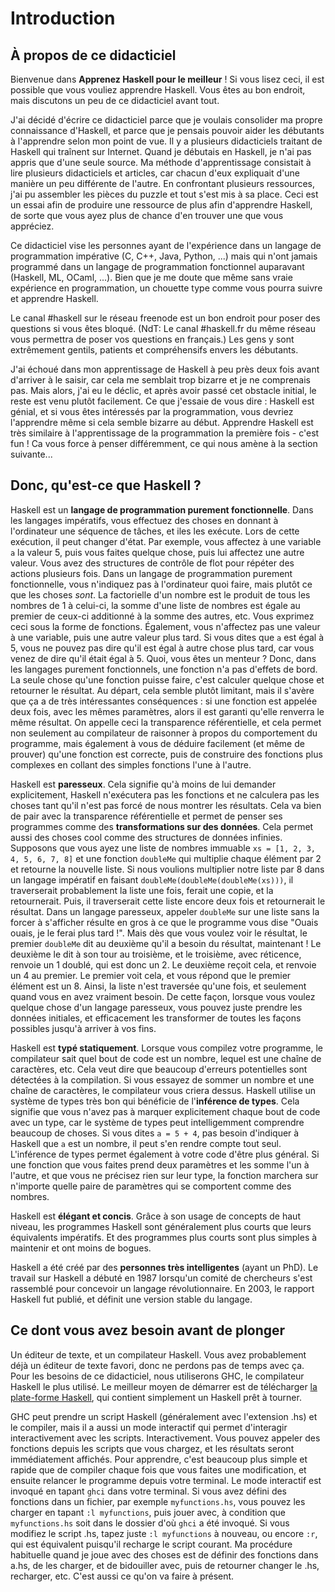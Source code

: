 Introduction
============

À propos de ce didacticiel
--------------------------

Bienvenue dans **Apprenez Haskell pour le meilleur** ! Si vous lisez ceci, il
est possible que vous vouliez apprendre Haskell. Vous êtes au bon endroit, mais
discutons un peu de ce didacticiel avant tout.

J'ai décidé d'écrire ce didacticiel parce que je voulais consolider ma propre
connaissance d'Haskell, et parce que je pensais pouvoir aider les débutants à
l'apprendre selon mon point de vue. Il y a plusieurs didacticiels traitant de
Haskell qui traînent sur Internet. Quand je débutais en Haskell, je n'ai pas
appris que d'une seule source. Ma méthode d'apprentissage consistait à lire
plusieurs didacticiels et articles, car chacun d'eux expliquait d'une manière
un peu différente de l'autre. En confrontant plusieurs ressources, j'ai pu
assembler les pièces du puzzle et tout s'est mis à sa place. Ceci est un essai
afin de produire une ressource de plus afin d'apprendre Haskell, de sorte que
vous ayez plus de chance d'en trouver une que vous appréciez.

Ce didacticiel vise les personnes ayant de l'expérience dans un langage de
programmation impérative (C, C++, Java, Python, ...) mais qui n'ont jamais
programmé dans un langage de programmation fonctionnel auparavant (Haskell, ML,
OCaml, ...). Bien que je me doute que même sans vraie expérience en
programmation, un chouette type comme vous pourra suivre et apprendre Haskell.

Le canal #haskell sur le réseau freenode est un bon endroit pour poser des
questions si vous êtes bloqué. (NdT: Le canal #haskell.fr du même réseau vous
permettra de poser vos questions en français.) Les gens y sont extrêmement
gentils, patients et compréhensifs envers les débutants.

J'ai échoué dans mon apprentissage de Haskell à peu près deux fois avant
d'arriver à le saisir, car cela me semblait trop bizarre et je ne comprenais
pas. Mais alors, j'ai eu le déclic, et après avoir passé cet obstacle initial,
le reste est venu plutôt facilement. Ce que j'essaie de vous dire : Haskell est
génial, et si vous êtes intéressés par la programmation, vous devriez
l'apprendre même si cela semble bizarre au début. Apprendre Haskell est très
similaire à l'apprentissage de la programmation la première fois - c'est fun !
Ca vous force à penser différemment, ce qui nous amène à la section suivante...

Donc, qu'est-ce que Haskell ?
-----------------------------

Haskell est un **langage de programmation purement fonctionnelle**. Dans les
langages impératifs, vous effectuez des choses en donnant à l'ordinateur une
séquence de tâches, et iles les exécute. Lors de cette exécution, il peut
changer d'état. Par exemple, vous affectez à une variable `a` la valeur 5, puis
vous faites quelque chose, puis lui affectez une autre valeur. Vous avez des
structures de contrôle de flot pour répéter des actions plusieurs fois. Dans un
langage de programmation purement fonctionnelle, vous n'indiquez pas à
l'ordinateur quoi faire, mais plutôt ce que les choses *sont*. La factorielle
d'un nombre est le produit de tous les nombres de 1 à celui-ci, la somme d'une
liste de nombres est égale au premier de ceux-ci additionné à la somme des
autres, etc. Vous exprimez ceci sous la forme de fonctions. Également, vous
n'affectez pas une valeur à une variable, puis une autre valeur plus tard. Si
vous dites que `a` est égal à 5, vous ne pouvez pas dire qu'il est égal à autre
chose plus tard, car vous venez de dire qu'il était égal à 5. Quoi, vous êtes
un menteur ? Donc, dans les langages purement fonctionnels, une fonction n'a
pas d'effets de bord. La seule chose qu'une fonction puisse faire, c'est
calculer quelque chose et retourner le résultat. Au départ, cela semble plutôt
limitant, mais il s'avère que ça a de très intéressantes conséquences : si une
fonction est appelée deux fois, avec les mêmes paramètres, alors il est garanti
qu'elle renverra le même résultat. On appelle ceci la transparence
référentielle, et cela permet non seulement au compilateur de raisonner à
propos du comportement du programme, mais également à vous de déduire
facilement (et même de prouver) qu'une fonction est correcte, puis de
construire des fonctions plus complexes en collant des simples fonctions l'une
à l'autre.

Haskell est **paresseux**. Cela signifie qu'à moins de lui demander
explicitement, Haskell n'exécutera pas les fonctions et ne calculera pas les
choses tant qu'il n'est pas forcé de nous montrer les résultats. Cela va bien
de pair avec la transparence référentielle et permet de penser ses programmes
comme des **transformations sur des données**. Cela permet aussi des choses
cool comme des structures de données infinies. Supposons que vous ayez une
liste de nombres immuable `xs = [1, 2, 3, 4, 5, 6, 7, 8]` et une fonction
`doubleMe` qui multiplie chaque élément par 2 et retourne la nouvelle liste.
Si nous voulions multiplier notre liste par 8 dans un langage impératif en
faisant `doubleMe(doubleMe(doubleMe(xs)))`, il traverserait probablement la
liste une fois, ferait une copie, et la retournerait. Puis, il traverserait
cette liste encore deux fois et retournerait le résultat. Dans un langage
paresseux, appeler `doubleMe` sur une liste sans la forcer à s'afficher résulte
en gros à ce que le programme vous dise "Ouais ouais, je le ferai plus tard !".
Mais dès que vous voulez voir le résultat, le premier `doubleMe` dit au
deuxième qu'il a besoin du résultat, maintenant ! Le deuxième le dit à son tour
au troisième, et le troisième, avec réticence, renvoie un 1 doublé, qui est
donc un 2. Le deuxième reçoit cela, et renvoie un 4 au premier. Le premier voit
cela, et vous répond que le premier élément est un 8. Ainsi, la liste n'est
traversée qu'une fois, et seulement quand vous en avez vraiment besoin. De
cette façon, lorsque vous voulez quelque chose d'un langage paresseux, vous
pouvez juste prendre les données initiales, et efficacement les transformer de
toutes les façons possibles jusqu'à arriver à vos fins.

Haskell est **typé statiquement**. Lorsque vous compilez votre programme, le
compilateur sait quel bout de code est un nombre, lequel est une chaîne de
caractères, etc. Cela veut dire que beaucoup d'erreurs potentielles sont
détectées à la compilation. Si vous essayez de sommer un nombre et une chaîne
de caractères, le compilateur vous criera dessus. Haskell utilise un système de
types très bon qui bénéficie de l'**inférence de types**. Cela signifie que
vous n'avez pas à marquer explicitement chaque bout de code avec un type, car
le système de types peut intelligemment comprendre beaucoup de choses. Si vous
dites `a = 5 + 4`, pas besoin d'indiquer à Haskell que `a` est un nombre, il
peut s'en rendre compte tout seul. L'inférence de types permet également à
votre code d'être plus général. Si une fonction que vous faites prend deux
paramètres et les somme l'un à l'autre, et que vous ne précisez rien sur leur
type, la fonction marchera sur n'importe quelle paire de paramètres qui se
comportent comme des nombres.

Haskell est **élégant et concis**. Grâce à son usage de concepts de haut
niveau, les programmes Haskell sont généralement plus courts que leurs
équivalents impératifs. Et des programmes plus courts sont plus simples à
maintenir et ont moins de bogues.

Haskell a été créé par des **personnes très intelligentes** (ayant un PhD). Le
travail sur Haskell a débuté en 1987 lorsqu'un comité de chercheurs s'est
rassemblé pour concevoir un langage révolutionnaire. En 2003, le rapport
Haskell fut publié, et définit une version stable du langage.

Ce dont vous avez besoin avant de plonger
-----------------------------------------

Un éditeur de texte, et un compilateur Haskell. Vous avez probablement déjà un
éditeur de texte favori, donc ne perdons pas de temps avec ça. Pour les besoins
de ce didacticiel, nous utiliserons GHC, le compilateur Haskell le plus
utilisé. Le meilleur moyen de démarrer est de télécharger [la plate-forme
Haskell](http://hackage.haskell.org/platform/), qui contient simplement un
Haskell prêt à tourner.

GHC peut prendre un script Haskell (généralement avec l'extension .hs) et le
compiler, mais il a aussi un mode interactif qui permet d'interagir
interactivement avec les scripts. Interactivement. Vous pouvez appeler des
fonctions depuis les scripts que vous chargez, et les résultats seront
immédiatement affichés. Pour apprendre, c'est beaucoup plus simple et rapide
que de compiler chaque fois que vous faites une modification, et ensuite
relancer le programme depuis votre terminal. Le mode interactif est invoqué en
tapant `ghci` dans votre terminal. Si vous avez défini des fonctions dans un
fichier, par exemple `myfunctions.hs`, vous pouvez les charger en tapant `:l
myfunctions`, puis jouer avec, à condition que `myfunctions.hs` soit dans le
dossier d'où `ghci` a été invoqué. Si vous modifiez le script .hs, tapez juste
`:l myfunctions` à nouveau, ou encore `:r`, qui est équivalent puisqu'il
recharge le script courant. Ma procédure habituelle quand je joue avec des
choses est de définir des fonctions dans a.hs, de les charger, et de bidouiller
avec, puis de retourner changer le .hs, recharger, etc. C'est aussi ce qu'on va
faire à présent.
